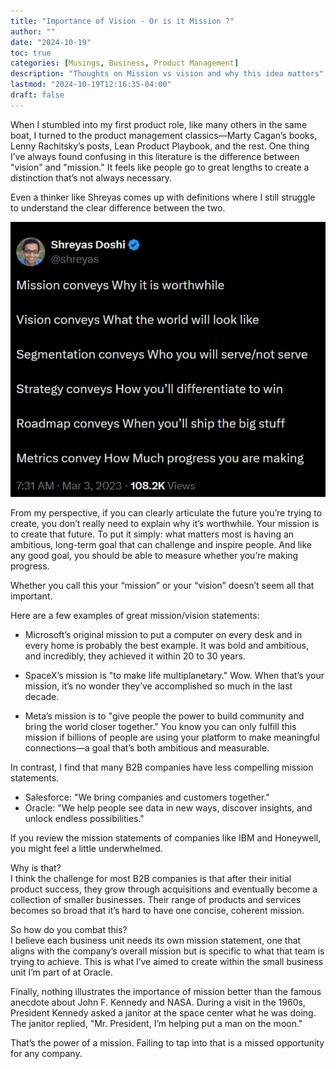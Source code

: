 ```yaml
---
title: "Importance of Vision - Or is it Mission ?"
author: ""
date: "2024-10-19"
toc: true
categories: [Musings, Business, Product Management]
description: "Thoughts on Mission vs vision and why this idea matters"
lastmod: "2024-10-19T12:16:35-04:00"
draft: false
---
```


When I stumbled into my first product role, like many others in the same boat, I turned to the product management classics—Marty Cagan’s books, Lenny Rachitsky’s posts, Lean Product Playbook, and the rest. One thing I’ve always found confusing in this literature is the difference between "vision" and "mission." It feels like people go to great lengths to create a distinction that’s not always necessary.

Even a thinker like Shreyas comes up with definitions where I still struggle to understand the clear difference between the two.

![](./images/shreyas_tweet.png)

From my perspective, if you can clearly articulate the future you’re trying to create, you don’t really need to explain why it’s worthwhile. Your mission is to create that future. To put it simply: what matters most is having an ambitious, long-term goal that can challenge and inspire people. And like any good goal, you should be able to measure whether you’re making progress.

Whether you call this your “mission” or your “vision” doesn’t seem all that important.

Here are a few examples of great mission/vision statements:

-   Microsoft’s original mission to put a computer on every desk and in every home is probably the best example. It was bold and ambitious, and incredibly, they achieved it within 20 to 30 years.

-   SpaceX’s mission is "to make life multiplanetary." Wow. When that’s your mission, it’s no wonder they’ve accomplished so much in the last decade.

-   Meta’s mission is to "give people the power to build community and bring the world closer together." You know you can only fulfill this mission if billions of people are using your platform to make meaningful connections—a goal that’s both ambitious and measurable.

In contrast, I find that many B2B companies have less compelling mission statements.

-   Salesforce: "We bring companies and customers together."
-   Oracle: "We help people see data in new ways, discover insights, and unlock endless possibilities."

If you review the mission statements of companies like IBM and Honeywell, you might feel a little underwhelmed.

Why is that? <br> I think the challenge for most B2B companies is that after their initial product success, they grow through acquisitions and eventually become a collection of smaller businesses. Their range of products and services becomes so broad that it’s hard to have one concise, coherent mission.

So how do you combat this? <br> I believe each business unit needs its own mission statement, one that aligns with the company’s overall mission but is specific to what that team is trying to achieve. This is what I’ve aimed to create within the small business unit I’m part of at Oracle.

Finally, nothing illustrates the importance of mission better than the famous anecdote about John F. Kennedy and NASA. During a visit in the 1960s, President Kennedy asked a janitor at the space center what he was doing. The janitor replied, "Mr. President, I’m helping put a man on the moon."

That’s the power of a mission. Failing to tap into that is a missed opportunity for any company.
